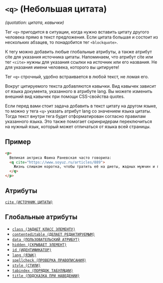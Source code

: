 # `<q>` (Небольшая цитата)

_(quotation: цитата, кавычки)_

Тег `<q>` пригодится в ситуации, когда нужно вставить цитату другого человека прямо в текст предложения. Если цитата большая и состоит из нескольких абзацев, то понадобится тег `<blockquote>`.

К тегу можно добавить любые глобальные атрибуты, а также атрибут cite для указания источника цитаты. Напоминаем, что атрибут cite или тег `<cite>` нужны для указания ссылки на источник или его названия. Не для указания имени человека, которого вы цитируете!

Тег `<q>` строчный, удобно встраивается в любой текст, не ломая его.

Вокруг цитируемого текста добавляются кавычки. Вид кавычек зависит от языка документа, указанного в атрибуте lang. Вы можете изменить внешний вид кавычек при помощи CSS-свойства quotes.

Если перед вами стоит задача добавить в текст цитату на другом языке, то можно у тега `<q>` указать атрибут lang со значением языка цитаты. Тогда текст внутри тега будет отформатирован согласно правилам указанного языка. Это также помогает скринридерам переключиться на нужный язык, который может отличаться от языка всей страницы.

## Пример

```html
<p>
  Великая актриса Фаина Раневская часто говорила:
  <q cite="https://www.soyuz.ru/articles/889">
    Жизнь слишком коротка, чтобы тратить её на диеты, жадных мужчин и плохое настроение.
  </q>
</p>
```

## Атрибуты

[`cite (ИСТОЧНИК ЦИТАТЫ)`](<../ATTRIBUTES/cite (ИСТОЧНИК ЦИТАТЫ).md>)

## Глобальные атрибуты

- [`class (ЗАДАЕТ КЛАСС ЭЛЕМЕНТУ)`](<../ATTRIBUTES GLOBAL/class (ЗАДАЕТ КЛАСС ЭЛЕМЕНТУ).md>)
- [`contenteditable (ДЕЛАЕТ РЕДАКТИРУЕМЫМ)`](<../ATTRIBUTES GLOBAL/contenteditable (ДЕЛАЕТ РЕДАКТИРУЕМЫМ).md>)
- [`data (ПОЛЬЗОВАТЕЛЬСКИЙ АТРИБУТ)`](<../ATTRIBUTES GLOBAL/data (ПОЛЬЗОВАТЕЛЬСКИЙ АТРИБУТ).md>)
- [`hidden (СКРЫВАЕТ ЭЛЕМЕНТ)`](<../ATTRIBUTES GLOBAL/hidden (СКРЫВАЕТ ЭЛЕМЕНТ).md>)
- [`id (ИДЕНТИФИКАТОР)`](<../ATTRIBUTES GLOBAL/id (ИДЕНТИФИКАТОР).md>)
- [`lang (ЯЗЫК)`](<../ATTRIBUTES GLOBAL/lang (ЯЗЫК).md>)
- [`spellcheck (ПРОВЕРКА ПРАВОПИСАНИЯ)`](<../ATTRIBUTES GLOBAL/spellcheck (ПРОВЕРКА ПРАВОПИСАНИЯ).md>)
- [`style (СТИЛИ)`](<../ATTRIBUTES GLOBAL/style (СТИЛИ).md>)
- [`tabindex (ПОРЯДОК ТАБУЛЯЦИИ)`](<../ATTRIBUTES GLOBAL/tabindex (ПОРЯДОК ТАБУЛЯЦИИ).md>)
- [`title (ПОДСКАЗКА ПРИ НАВЕДЕНИИ)`](<../ATTRIBUTES GLOBAL/title (ПОДСКАЗКА ПРИ НАВЕДЕНИИ).md>)
